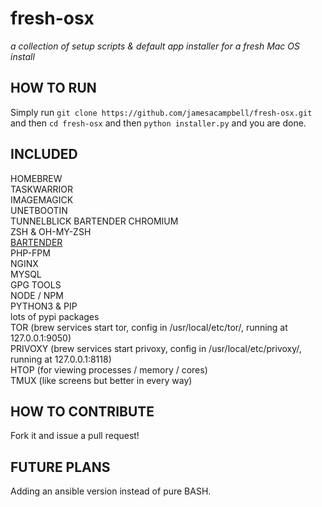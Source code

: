 # fresh-osx

_a collection of setup scripts &amp; default app installer for a fresh Mac OS install_

## HOW TO RUN

Simply run `git clone https://github.com/jamesacampbell/fresh-osx.git` and then `cd fresh-osx` and then `python installer.py` and you are done.

## INCLUDED

HOMEBREW  
TASKWARRIOR          
IMAGEMAGICK         
UNETBOOTIN  
TUNNELBLICK 
BARTENDER 
CHROMIUM  
ZSH & OH-MY-ZSH     
[BARTENDER](https://www.macbartender.com)         
PHP-FPM     
NGINX   
MYSQL   
GPG TOOLS   
NODE / NPM      
PYTHON3 & PIP   
lots of pypi packages  
TOR (brew services start tor, config in /usr/local/etc/tor/, running at 127.0.0.1:9050)     
PRIVOXY (brew services start privoxy, config in /usr/local/etc/privoxy/, running at 127.0.0.1:8118)    
HTOP (for viewing processes / memory / cores)   
TMUX (like screens but better in every way)       

## HOW TO CONTRIBUTE

Fork it and issue a pull request!

## FUTURE PLANS

Adding an ansible version instead of pure BASH.
